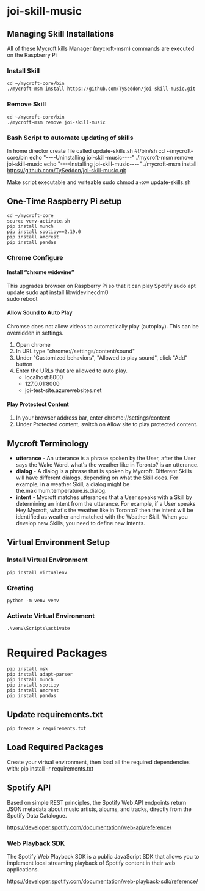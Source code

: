 # joi-skill-music

## Managing Skill Installations
All of these Mycroft kills Manager (mycroft-msm) commands are executed on the Raspberry Pi

### Install Skill
    cd ~/mycroft-core/bin
    ./mycroft-msm install https://github.com/TySeddon/joi-skill-music.git

### Remove Skill    
    cd ~/mycroft-core/bin
    ./mycroft-msm remove joi-skill-music

### Bash Script to automate updating of skills
In home director create file called update-skills.sh
    #!/bin/sh
    cd ~/mycroft-core/bin
    echo "----Uninstalling joi-skill-music----"
    ./mycroft-msm remove joi-skill-music
    echo "----Installing joi-skill-music----"
    ./mycroft-msm install https://github.com/TySeddon/joi-skill-music.git

Make script executable and writeable
    sudo chmod a+xw update-skills.sh

## One-Time Raspberry Pi setup
    cd ~/mycroft-core        
    source venv-activate.sh  
    pip install munch
    pip install spotipy==2.19.0
    pip install amcrest
    pip install pandas



### Chrome Configure

#### Install “chrome widevine”
This upgrades browser on Raspberry Pi so that it can play Spotify
    sudo apt update
    sudo apt install libwidevinecdm0    
    sudo reboot

#### Allow Sound to Auto Play
Chromse does not allow videos to automatically play (autoplay).  This can be overridden in settings.
1. Open chrome
2. In URL type "chrome://settings/content/sound"
3. Under "Customized behaviors", "Allowed to play sound", click "Add" button
4. Enter the URLs that are allowed to auto play.
    * localhost:8000
    * 127.0.01:8000
    * joi-test-site.azurewebsites.net

#### Play Protectect Content
1. In your browser address bar, enter chrome://settings/content
2. Under Protected content, switch on Allow site to play protected content.


## Mycroft Terminology

* **utterance** - An utterance is a phrase spoken by the User, after the User says the Wake Word. what's the weather like in Toronto? is an utterance.
* **dialog** - A dialog is a phrase that is spoken by Mycroft. Different Skills will have different dialogs, depending on what the Skill does. For example, in a weather Skill, a dialog might be the.maximum.temperature.is.dialog.
* **intent** - Mycroft matches utterances that a User speaks with a Skill by determining an intent from the utterance. For example, if a User speaks Hey Mycroft, what's the weather like in Toronto? then the intent will be identified as weather and matched with the Weather Skill. When you develop new Skills, you need to define new intents.

## Virtual Environment Setup

### Install Virtual Environment
    pip install virtualenv

### Creating 
    python -m venv venv

### Activate Virtual Environment
    .\venv\Scripts\activate

# Required Packages
    pip install msk
    pip install adapt-parser
    pip install munch
    pip install spotipy
    pip install amcrest
    pip install pandas

## Update requirements.txt
    pip freeze > requirements.txt

## Load Required Packages
Create your virtual environment, then load all the required dependencies with:
    pip install -r requirements.txt


## Spotify API
Based on simple REST principles, the Spotify Web API endpoints return JSON metadata about music artists, albums, and tracks, directly from the Spotify Data Catalogue.

https://developer.spotify.com/documentation/web-api/reference/

### Web Playback SDK
The Spotify Web Playback SDK is a public JavaScript SDK that allows you to implement local streaming playback of Spotify content in their web applications.

https://developer.spotify.com/documentation/web-playback-sdk/reference/
